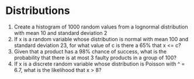# Distributions

1. Create a histogram of 1000 random values from a lognormal distribution with mean 10 and standard deviation 2
2. If x is a random variable whose distribution is normal with mean 100 and standard deviation 23, for what value of c is there a 65% that x <= c?
3. Given that a product has a 98% chance of success, what is the probability that there is at most 3 faulty products in a group of 100?
4. If x is a discrete random variable whose distribution is Poisson with ^ = 6.7, what is the likelihood that x > 8?
